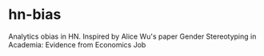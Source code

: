 # hn-bias
Analytics obias in HN. Inspired by Alice Wu's paper Gender Stereotyping in Academia: Evidence from Economics Job

